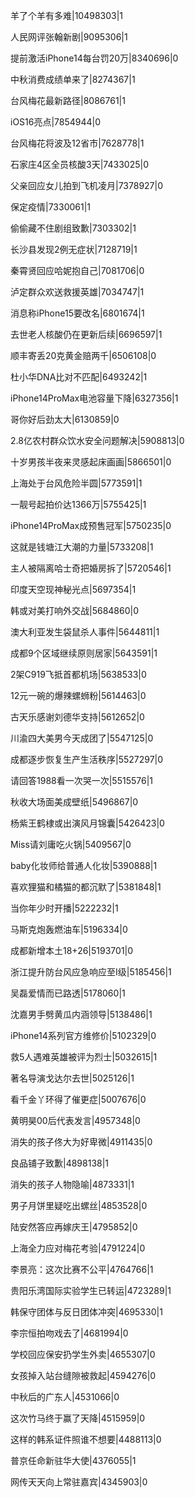 羊了个羊有多难|10498303|1

人民网评张翰新剧|9095306|1

提前激活iPhone14每台罚20万|8340696|0

中秋消费成绩单来了|8274367|1

台风梅花最新路径|8086761|1

iOS16亮点|7854944|0

台风梅花将波及12省市|7628778|1

石家庄4区全员核酸3天|7433025|0

父亲回应女儿拍到飞机凌月|7378927|0

保定疫情|7330061|1

偷偷藏不住剧组致歉|7303302|1

长沙县发现2例无症状|7128719|1

秦霄贤回应哈妮抱自己|7081706|0

泸定群众欢送救援英雄|7034747|1

消息称iPhone15要改名|6801674|1

去世老人核酸仍在更新后续|6696597|1

顺丰寄丢20克黄金赔两千|6506108|0

杜小华DNA比对不匹配|6493242|1

iPhone14ProMax电池容量下降|6327356|1

哥你好后劲太大|6130859|0

2.8亿农村群众饮水安全问题解决|5908813|0

十岁男孩半夜来灵感起床画画|5866501|0

上海处于台风危险半圆|5773591|1

一靓号起拍价达1366万|5755425|1

iPhone14ProMax成预售冠军|5750235|0

这就是钱塘江大潮的力量|5733208|1

主人被隔离哈士奇把婚房拆了|5720546|1

印度天空现神秘光点|5697354|1

韩或对美打响外交战|5684860|0

澳大利亚发生袋鼠杀人事件|5644811|1

成都9个区域继续原则居家|5643591|1

2架C919飞抵首都机场|5638533|0

12元一碗的爆辣螺蛳粉|5614463|0

古天乐感谢刘德华支持|5612652|0

川渝四大美男今天成团了|5547125|0

成都逐步恢复生产生活秩序|5527297|0

请回答1988看一次哭一次|5515576|1

秋收大场面美成壁纸|5496867|0

杨紫王鹤棣或出演风月锦囊|5426423|0

Miss请刘庸吃火锅|5409567|0

baby化妆师给普通人化妆|5390888|1

喜欢狸猫和橘猫的都沉默了|5381848|1

当你年少时开播|5222232|1

马斯克炮轰燃油车|5196334|0

成都新增本土18+26|5193701|0

浙江提升防台风应急响应至Ⅰ级|5185456|1

吴磊爱情而已路透|5178060|1

沈嘉男手劈黄瓜内涵领导|5138486|1

iPhone14系列官方维修价|5102329|0

救5人遇难英雄被评为烈士|5032615|1

著名导演戈达尔去世|5025126|1

看千金丫环得了催更症|5007676|0

黄明昊00后代表发言|4957348|0

消失的孩子佟大为好卑微|4911435|0

良品铺子致歉|4898138|1

消失的孩子人物隐喻|4873331|1

男子月饼里疑吃出螺丝|4853528|0

陆安然答应再嫁庆王|4795852|0

上海全力应对梅花考验|4791224|0

李景亮：这次比赛不公平|4764766|1

贵阳乐湾国际实验学生已转运|4723289|1

韩保守团体与反日团体冲突|4695330|1

李宗恒拍吻戏去了|4681994|0

学校回应保安扔学生外卖|4655307|0

女孩掉入站台缝隙被救起|4594276|0

中秋后的广东人|4531066|0

这次竹马终于赢了天降|4515959|0

这样的韩系证件照谁不想要|4488113|0

普京任命新驻华大使|4376055|1

网传天天向上常驻嘉宾|4345903|0

